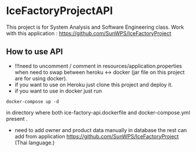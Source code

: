 # IceFactoryProjectAPI
This project is for System Analysis and Software Engineering class. Work with this application : https://github.com/SunWPS/IceFactoryProject
## How to use API
- !!!need to uncomment / comment in resources/application.properties when need to swap between heroku <-> docker (jar file on this project are for using docker).
- if you want to use on Heroku just clone this project and deploy it.
- if you want to use in docker just run 
```
docker-compose up -d
```
in directory where both ice-factory-api.dockerfile and docker-compose.yml present .

- need to add owner and product data manually in database the rest can add from application https://github.com/SunWPS/IceFactoryProject (Thai language.)
